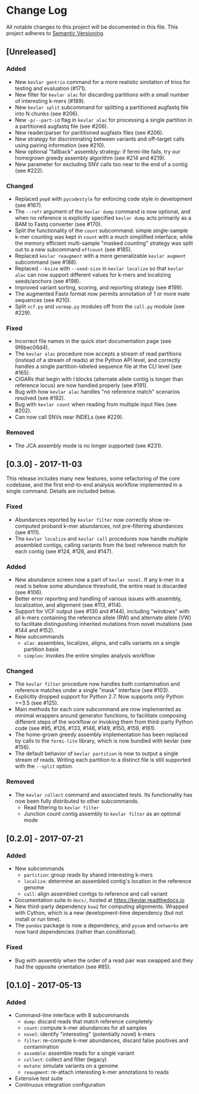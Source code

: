 # Change Log
All notable changes to this project will be documented in this file.
This project adheres to [Semantic Versioning](http://semver.org/).

## [Unreleased]

### Added
- New `kevlar gentrio` command for a more realistic similation of trios for testing and evaluation (#171).
- New filter for `kevlar alac` for discarding partitions with a small number of interesting k-mers (#189).
- New `kevlar split` subcommand for splitting a partitioned augfastq file into N chunks (see #206).
- New `-p/--part-id` flag in `kevlar alac` for processing a single partition in a partitioned augfastq file (see #206).
- New reader/parser for parititioned augfastx files (see #206).
- New strategy for discriminating between variants and off-target calls using pairing information (see #210).
- New optional "fallback" assembly strategy: if fermi-lite fails, try our homegrown greedy assembly algorithm (see #214 and #219).
- New parameter for excluding SNV calls too near to the end of a contig (see #222).

### Changed
- Replaced `pep8` with `pycodestyle` for enforcing code style in development (see #167).
- The `--refr` argument of the `kevlar dump` command is now optional, and when no reference is explicitly specified `kevlar dump` acts primarily as a BAM to Fastq converter (see #170).
- Split the functionality of the `count` subcommand: simple single-sample k-mer counting was kept in `count` with a much simplified interface, while the memory efficient multi-sample "masked counting" strategy was split out to a new subcommand `effcount` (see #185).
- Replaced `kevlar reaugment` with a more generalizable `kevlar augment` subcommand (see #188).
- Replaced `--ksize` with `--seed-size` in `kevlar localize` so that `kevlar alac` can now support different values for k-mers and localizing seeds/anchors (see #198).
- Improved variant sorting, scoring, and reporting strategy (see #199).
- The augmented Fastx format now permits annotation of 1 or more mate sequences (see #210).
- Split `vcf.py` and `varmap.py` modules off from the `call.py` module (see #229).

### Fixed
- Incorrect file names in the quick start documentation page (see 9f6bec06d4).
- The `kevlar alac` procedure now accepts a stream of read partitions (instead of a stream of reads) at the Python API level, and correctly handles a single partition-labeled sequence file at the CLI level (see #165).
- CIGARs that begin with I blocks (alternate allele contig is longer than reference locus) are now handled properly (see #191).
- Bug with how `kevlar alac` handles "no reference match" scenarios resolved (see #192).
- Bug with `kevlar count` when reading from multiple input files (see #202).
- Can now call SNVs near INDELs (see #229).

### Removed
- The JCA assembly mode is no longer supported (see #231).


## [0.3.0] - 2017-11-03

This release includes many new features, some refactoring of the core codebase, and the first end-to-end analysis workflow implemented in a single command.
Details are included below.

### Fixed
- Abundances reported by `kevlar filter` now correctly show re-computed proband k-mer abundances, not pre-filtering abundances (see #111).
- The `kevlar localize` and `kevlar call` procedures now handle multiple assembled contigs, calling variants from the best reference match for each contig (see #124, #126, and #147).

### Added
- New abundance screen now a part of `kevlar novel`. If any k-mer in a read is below some abundance threshold, the entire read is discarded (see #106).
- Better error reporting and handling of various issues with assembly, localization, and alignment (see #113, #114).
- Support for VCF output (see #130 and #144), including "windows" with all k-mers containing the reference allele (RW) and alternate allele (VW) to facilitate distinguishing inherited mutations from novel mutations (see #144 and #152).
- New subcommands
    - `alac`: assembles, localizes, aligns, and calls variants on a single partition basis
    - `simplex`: invokes the entire simplex analysis workflow

### Changed
- The `kevlar filter` procedure now handles both contamination and reference matches under a single "mask" interface (see #103).
- Explicitly dropped support for Python 2.7. Now supports only Python >=3.5 (see #125).
- Main methods for each core subcommand are now implemented as minimal wrappers around generator functions, to facilitate composing different steps of the workflow or invoking them from third-party Python code (see #95, #126, #133, #148, #149, #150, #159, #161).
- The home-grown greedy assembly implementation has been replaced by calls to the `fermi-lite` library, which is now bundled with kevlar (see #156).
- The default behavior of `kevlar partition` is now to output a single stream of reads.
  Writing each partition to a distinct file is still supported with the ``--split`` option.

### Removed
- The `kevlar collect` command and associated tests. Its functionality has now been fully distributed to other subcommands.
    - Read filtering to `kevlar filter`
    - Junction count contig assembly to `kevlar filter` as an optional mode

## [0.2.0] - 2017-07-21
### Added
- New subcommands
    - `partition`: group reads by shared interesting k-mers
    - `localize`: determine an assembled contig's location in the reference genome
    - `call`: align assembled contigs to reference and call variant
- Documentation suite in `docs/`, hosted at https://kevlar.readthedocs.io
- New third-party dependency `ksw2` for computing alignments. Wrapped with Cython, which is a new development-time dependency (but not install or run time).
- The `pandas` package is now a dependency, and `pysam` and `networkx` are now hard dependencies (rather than conditional).

### Fixed
- Bug with assembly when the order of a read pair was swapped and they had the opposite orientation (see #85).

## [0.1.0] - 2017-05-13
### Added
- Command-line interface with 8 subcommands
    - `dump`: discard reads that match reference completely
    - `count`: compute k-mer abundances for all samples
    - `novel`: identify "interesting" (potentially novel) k-mers
    - `filter`: re-compute k-mer abundances, discard false positives and contamination
    - `assemble`: assemble reads for a single variant
    - `collect`: collect and filter (legacy)
    - `mutate`: simulate variants on a genome
    - `reaugment`: re-attach interesting k-mer annotations to reads
- Extensive test suite
- Continuous integration configuration
